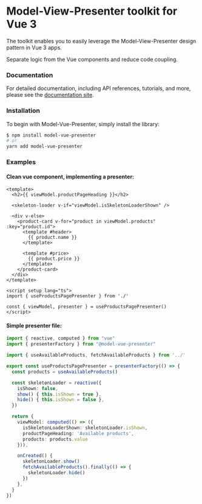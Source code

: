 # Model-View-Presenter toolkit for Vue 3

The toolkit enables you to easily leverage the Model-View-Presenter design pattern in Vue 3 apps.

Separate logic from the Vue components and reduce code coupling.

### Documentation

For detailed documentation, including API references, tutorials, and more, please see the [documentation site](https://fuzzypawzz.github.io/Model-Vue-Presenter).

### Installation

To begin with Model-Vue-Presenter, simply install the library:

```bash
$ npm install model-vue-presenter
# or
yarn add model-vue-presenter
```

### Examples

#### Clean vue component, implementing a presenter:

```vue
<template>
  <h2>{{ viewModel.productPageHeading }}</h2>
  
  <skeleton-loader v-if="viewModel.isSkeletonLoaderShown" />
  
  <div v-else>
    <product-card v-for="product in viewModel.products" :key="product.id">
      <template #header>
        {{ product.name }}
      </template>
        
      <template #price>
        {{ product.price }}
      </template>
    </product-card>
  </div>
</template>

<script setup lang="ts">
import { useProductsPagePresenter } from './'
   
const { viewModel, presenter } = useProductsPagePresenter()
</script>
```

#### Simple presenter file:
```ts
import { reactive, computed } from "vue"
import { presenterFactory } from "@model-vue-presenter"

import { useAvailableProducts, fetchAvailableProducts } from '../'

export const useProductsPagePresenter = presenterFactory(() => {
  const products = useAvailableProducts()

  const skeletonLoader = reactive({
    isShown: false,
    show() { this.isShown = true },
    hide() { this.isShown = false },
  })

  return {
    viewModel: computed(() => ({
      isSkeletonLoaderShown: skeletonLoader.isShown,
      productPageHeading: 'Available products',
      products: products.value
    })),

    onCreated() {
      skeletonLoader.show()
      fetchAvailableProducts().finally(() => {
        skeletonLoader.hide()
      })
    },
  }
})
```
